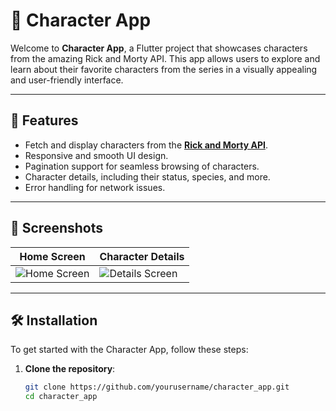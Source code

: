 # 🌟 Character App

Welcome to **Character App**, a Flutter project that showcases characters from the amazing Rick and Morty API. This app allows users to explore and learn about their favorite characters from the series in a visually appealing and user-friendly interface.

---

## 📱 **Features**
- Fetch and display characters from the **[Rick and Morty API](https://rickandmortyapi.com/)**.
- Responsive and smooth UI design.
- Pagination support for seamless browsing of characters.
- Character details, including their status, species, and more.
- Error handling for network issues.

---

## 🚀 **Screenshots**

| Home Screen  | Character Details |
|--------------|-------------------|
| ![Home Screen](assets/screenshots/home.png) | ![Details Screen](assets/screenshots/details.png) |

---

## 🛠️ **Installation**

To get started with the Character App, follow these steps:

1. **Clone the repository**:
   ```bash
   git clone https://github.com/yourusername/character_app.git
   cd character_app
